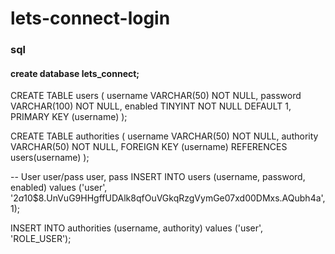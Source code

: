 # lets-connect-login

### sql 
#### create database lets_connect;

CREATE TABLE users (
  username VARCHAR(50) NOT NULL,
  password VARCHAR(100) NOT NULL,
  enabled TINYINT NOT NULL DEFAULT 1,
  PRIMARY KEY (username)
);


CREATE TABLE authorities (
  username VARCHAR(50) NOT NULL,
  authority VARCHAR(50) NOT NULL,
  FOREIGN KEY (username) REFERENCES users(username)
);


-- User user/pass
user, pass
INSERT INTO users (username, password, enabled)
  values ('user',
    '$2a$10$8.UnVuG9HHgffUDAlk8qfOuVGkqRzgVymGe07xd00DMxs.AQubh4a',
    1);

INSERT INTO authorities (username, authority)
  values ('user', 'ROLE_USER');